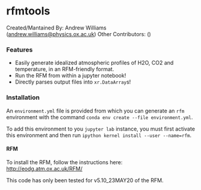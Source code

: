 rfmtools
==============================

Created/Mantained By: Andrew Williams (andrew.williams@physics.ox.ac.uk)
Other Contributors: ()

### Features

 * Easily generate idealized atmospheric profiles of H2O, CO2 and temperature, in an RFM-friendly format.
 * Run the RFM from within a jupyter notebook!
 * Directly parses output files into `xr.DataArray`s!
 
 
### Installation

An `environment.yml` file is provided from which you can generate an `rfm` environment with the command `conda env create --file environment.yml`. 

To add this environment to you `jupyter lab` instance, you must first activate this environment and then run `ipython kernel install --user --name=rfm`.

#### RFM

To install the RFM, follow the instructions here: http://eodg.atm.ox.ac.uk/RFM/ 

This code has only been tested for v5.10_23MAY20 of the RFM.
